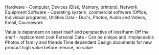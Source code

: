 Hardware - Computer, Devices (Disk, Memory, printers), Network Equipment
Software - Operating system, commercial software (Office, Individual programs), Utilities
Data - Doc's, Photos, Audio and Videos, Email, Coursework

Value is  dependent on asset itself and perspective of loss/harm
	Off the shelf - replacement cost
	Personal Data - Can be unique and irreplaceable 
		Photos of family and friends
	Time dependent 
		Design documents for new product high value before release, no value 